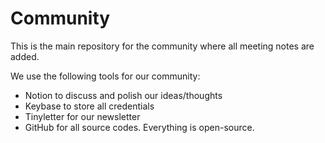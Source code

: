 # Community
This is the main repository for the community where all meeting notes are added.

We use the following tools for our community:
- Notion to discuss and polish our ideas/thoughts 
- Keybase to store all credentials 
- Tinyletter for our newsletter 
- GitHub for all source codes. Everything is open-source. 

